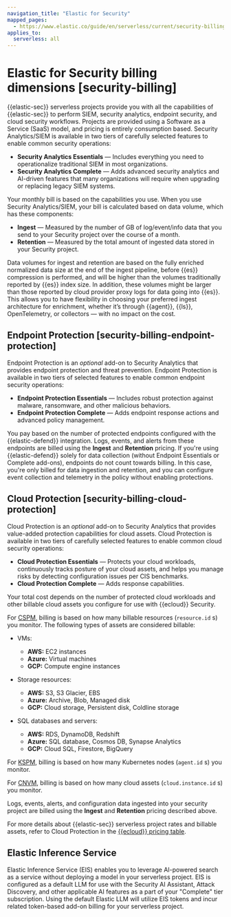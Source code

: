 ```yaml
---
navigation_title: "Elastic for Security"
mapped_pages:
  - https://www.elastic.co/guide/en/serverless/current/security-billing.html
applies_to:
  serverless: all
---
```


# Elastic for Security billing dimensions [security-billing]

{{elastic-sec}} serverless projects provide you with all the capabilities of {{elastic-sec}} to perform SIEM, security analytics, endpoint security, and cloud security workflows. Projects are provided using a Software as a Service (SaaS) model, and pricing is entirely consumption based. Security Analytics/SIEM is available in two tiers of carefully selected features to enable common security operations:

* **Security Analytics Essentials** — Includes everything you need to operationalize traditional SIEM in most organizations.
* **Security Analytics Complete** — Adds advanced security analytics and AI-driven features that many organizations will require when upgrading or replacing legacy SIEM systems.

Your monthly bill is based on the capabilities you use. When you use Security Analytics/SIEM, your bill is calculated based on data volume, which has these components:

* **Ingest** — Measured by the number of GB of log/event/info data that you send to your Security project over the course of a month.
* **Retention** — Measured by the total amount of ingested data stored in your Security project.

Data volumes for ingest and retention are based on the fully enriched normalized data size at the end of the ingest pipeline, before {{es}} compression is performed, and will be higher than the volumes traditionally reported by {{es}} index size. In addition, these volumes might be larger than those reported by cloud provider proxy logs for data going into {{es}}. This allows you to have flexibility in choosing your preferred ingest architecture for enrichment, whether it’s through {{agent}}, {{ls}}, OpenTelemetry, or collectors — with no impact on the cost.


## Endpoint Protection [security-billing-endpoint-protection]

Endpoint Protection is an *optional* add-on to Security Analytics that provides endpoint protection and threat prevention. Endpoint Protection is available in two tiers of selected features to enable common endpoint security operations:

* **Endpoint Protection Essentials** — Includes robust protection against malware, ransomware, and other malicious behaviors.
* **Endpoint Protection Complete** — Adds endpoint response actions and advanced policy management.

You pay based on the number of protected endpoints configured with the {{elastic-defend}} integration. Logs, events, and alerts from these endpoints are billed using the **Ingest** and **Retention** pricing. If you're using {{elastic-defend}} solely for data collection (without Endpoint Essentials or Complete add-ons), endpoints do not count towards billing. In this case, you're only billed for data ingestion and retention, and you can configure event collection and telemetry in the policy without enabling protections. 

## Cloud Protection [security-billing-cloud-protection]

Cloud Protection is an *optional* add-on to Security Analytics that provides value-added protection capabilities for cloud assets. Cloud Protection is available in two tiers of carefully selected features to enable common cloud security operations:

* **Cloud Protection Essentials** — Protects your cloud workloads, continuously tracks posture of your cloud assets, and helps you manage risks by detecting configuration issues per CIS benchmarks.
* **Cloud Protection Complete** — Adds response capabilities.

Your total cost depends on the number of protected cloud workloads and other billable cloud assets you configure for use with {{ecloud}} Security.

For [CSPM](../../../solutions/security/cloud/cloud-security-posture-management.md), billing is based on how many billable resources (`resource.id` s) you monitor. The following types of assets are considered billable:

* VMs:

    * **AWS:** EC2 instances
    * **Azure:** Virtual machines
    * **GCP:** Compute engine instances

* Storage resources:

    * **AWS:** S3, S3 Glacier, EBS
    * **Azure:** Archive, Blob, Managed disk
    * **GCP:** Cloud storage, Persistent disk, Coldline storage

* SQL databases and servers:

    * **AWS:** RDS, DynamoDB, Redshift
    * **Azure:** SQL database, Cosmos DB, Synapse Analytics
    * **GCP:** Cloud SQL, Firestore, BigQuery


For [KSPM](../../../solutions/security/cloud/kubernetes-security-posture-management.md), billing is based on how many Kubernetes nodes (`agent.id` s) you monitor.

For [CNVM](../../../solutions/security/cloud/cloud-native-vulnerability-management.md), billing is based on how many cloud assets (`cloud.instance.id` s) you monitor.

Logs, events, alerts, and configuration data ingested into your security project are billed using the **Ingest** and **Retention** pricing described above.

For more details about {{elastic-sec}} serverless project rates and billable assets, refer to Cloud Protection in the [{{ecloud}} pricing table](https://cloud.elastic.co/cloud-pricing-table?productType=serverless&project=security).

## Elastic Inference Service

Elastic Inference Service (EIS) enables you to leverage AI-powered search as a service without deploying a model in your serverless project. EIS is configured as a default LLM for use with the Security AI Assistant, Attack Discovery, and other applicable AI features as a part of your "Complete" tier subscription. Using the default Elastic LLM will utilize EIS tokens and incur related token-based add-on billing for your serverless project.